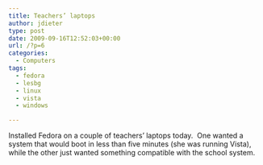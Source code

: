 ```yaml
---
title: Teachers’ laptops
author: jdieter
type: post
date: 2009-09-16T12:52:03+00:00
url: /?p=6
categories:
  - Computers
tags:
  - fedora
  - lesbg
  - linux
  - vista
  - windows

---
```

Installed Fedora on a couple of teachers&#8217; laptops today.  One wanted a system that would boot in less than five minutes (she was running Vista), while the other just wanted something compatible with the school system.